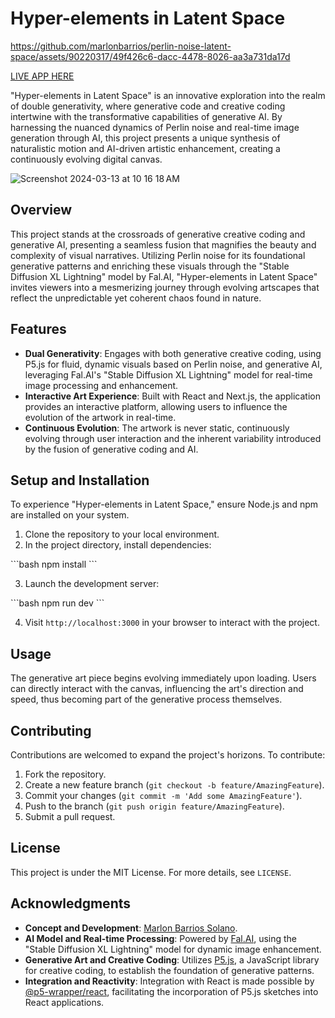 # Hyper-elements in Latent Space





https://github.com/marlonbarrios/perlin-noise-latent-space/assets/90220317/49f426c6-dacc-4478-8026-aa3a731da17d

[LIVE APP HERE](https://hyperelement.vercel.app/)





"Hyper-elements in Latent Space" is an innovative exploration into the realm of double generativity, where generative code and creative coding intertwine with the transformative capabilities of generative AI. By harnessing the nuanced dynamics of Perlin noise and real-time image generation through AI, this project presents a unique synthesis of naturalistic motion and AI-driven artistic enhancement, creating a continuously evolving digital canvas.

![Screenshot 2024-03-13 at 10 16 18 AM](https://github.com/marlonbarrios/perlin-noise-latent-space/assets/90220317/925c2479-0d41-4df9-8cad-162ff732eaaa)

## Overview

This project stands at the crossroads of generative creative coding and generative AI, presenting a seamless fusion that magnifies the beauty and complexity of visual narratives. Utilizing Perlin noise for its foundational generative patterns and enriching these visuals through the "Stable Diffusion XL Lightning" model by Fal.AI, "Hyper-elements in Latent Space" invites viewers into a mesmerizing journey through evolving artscapes that reflect the unpredictable yet coherent chaos found in nature.

## Features

- **Dual Generativity**: Engages with both generative creative coding, using P5.js for fluid, dynamic visuals based on Perlin noise, and generative AI, leveraging Fal.AI's "Stable Diffusion XL Lightning" model for real-time image processing and enhancement.
- **Interactive Art Experience**: Built with React and Next.js, the application provides an interactive platform, allowing users to influence the evolution of the artwork in real-time.
- **Continuous Evolution**: The artwork is never static, continuously evolving through user interaction and the inherent variability introduced by the fusion of generative coding and AI.

## Setup and Installation

To experience "Hyper-elements in Latent Space," ensure Node.js and npm are installed on your system.

1. Clone the repository to your local environment.
2. In the project directory, install dependencies:

\```bash
npm install
\```

3. Launch the development server:

\```bash
npm run dev
\```

4. Visit `http://localhost:3000` in your browser to interact with the project.

## Usage

The generative art piece begins evolving immediately upon loading. Users can directly interact with the canvas, influencing the art's direction and speed, thus becoming part of the generative process themselves.

## Contributing

Contributions are welcomed to expand the project's horizons. To contribute:

1. Fork the repository.
2. Create a new feature branch (`git checkout -b feature/AmazingFeature`).
3. Commit your changes (`git commit -m 'Add some AmazingFeature'`).
4. Push to the branch (`git push origin feature/AmazingFeature`).
5. Submit a pull request.

## License

This project is under the MIT License. For more details, see `LICENSE`.

## Acknowledgments

- **Concept and Development**: [Marlon Barrios Solano](https://marlonbarrios.github.io/).
- **AI Model and Real-time Processing**: Powered by [Fal.AI](https://fal.ai), using the "Stable Diffusion XL Lightning" model for dynamic image enhancement.
- **Generative Art and Creative Coding**: Utilizes [P5.js](https://p5js.org/), a JavaScript library for creative coding, to establish the foundation of generative patterns.
- **Integration and Reactivity**: Integration with React is made possible by [@p5-wrapper/react](https://www.npmjs.com/package/@p5-wrapper/react), facilitating the incorporation of P5.js sketches into React applications.
